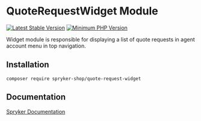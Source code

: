 # QuoteRequestWidget Module
[![Latest Stable Version](https://poser.pugx.org/spryker-shop/quote-request-widget/v/stable.svg)](https://packagist.org/packages/spryker-shop/quote-request-widget)
[![Minimum PHP Version](https://img.shields.io/badge/php-%3E%3D%208.2-8892BF.svg)](https://php.net/)

Widget module is responsible for displaying a
list of quote requests in agent account menu in top navigation.

## Installation

```
composer require spryker-shop/quote-request-widget
```

## Documentation

[Spryker Documentation](https://docs.spryker.com)
